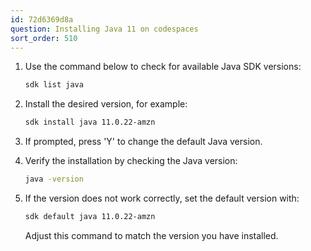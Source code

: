 ```yaml
---
id: 72d6369d8a
question: Installing Java 11 on codespaces
sort_order: 510
---
```


1. Use the command below to check for available Java SDK versions:
   
   ```bash
   sdk list java
   ```

2. Install the desired version, for example:
   
   ```bash
   sdk install java 11.0.22-amzn
   ```

3. If prompted, press 'Y' to change the default Java version.

4. Verify the installation by checking the Java version:
   
   ```bash
   java -version
   ```
   
5. If the version does not work correctly, set the default version with:
   
   ```bash
   sdk default java 11.0.22-amzn
   ```
   
   Adjust this command to match the version you have installed.